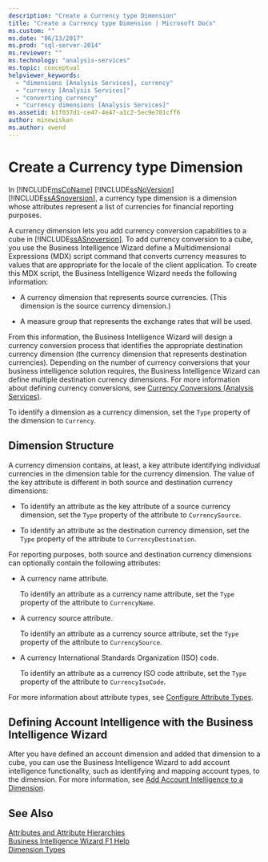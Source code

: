 ```yaml
---
description: "Create a Currency type Dimension"
title: "Create a Currency type Dimension | Microsoft Docs"
ms.custom: ""
ms.date: "06/13/2017"
ms.prod: "sql-server-2014"
ms.reviewer: ""
ms.technology: "analysis-services"
ms.topic: conceptual
helpviewer_keywords: 
  - "dimensions [Analysis Services], currency"
  - "currency [Analysis Services]"
  - "converting currency"
  - "currency dimensions [Analysis Services]"
ms.assetid: b1f037d1-ce47-4e47-a1c2-5ec9e781cff6
author: minewiskan
ms.author: owend
---
```

# Create a Currency type Dimension
  In [!INCLUDE[msCoName](../../includes/msconame-md.md)] [!INCLUDE[ssNoVersion](../../includes/ssnoversion-md.md)] [!INCLUDE[ssASnoversion](../../includes/ssasnoversion-md.md)], a currency type dimension is a dimension whose attributes represent a list of currencies for financial reporting purposes.  
  
 A currency dimension lets you add currency conversion capabilities to a cube in [!INCLUDE[ssASnoversion](../../includes/ssasnoversion-md.md)]. To add currency conversion to a cube, you use the Business Intelligence Wizard define a Multidimensional Expressions (MDX) script command that converts currency measures to values that are appropriate for the locale of the client application. To create this MDX script, the Business Intelligence Wizard needs the following information:  
  
-   A currency dimension that represents source currencies. (This dimension is the source currency dimension.)  
  
-   A measure group that represents the exchange rates that will be used.  
  
 From this information, the Business Intelligence Wizard will design a currency conversion process that identifies the appropriate destination currency dimension (the currency dimension that represents destination currencies). Depending on the number of currency conversions that your business intelligence solution requires, the Business Intelligence Wizard can define multiple destination currency dimensions. For more information about defining currency conversions, see [Currency Conversions &#40;Analysis Services&#41;](../currency-conversions-analysis-services.md).  
  
 To identify a dimension as a currency dimension, set the `Type` property of the dimension to `Currency`.  
  
## Dimension Structure  
 A currency dimension contains, at least, a key attribute identifying individual currencies in the dimension table for the currency dimension. The value of the key attribute is different in both source and destination currency dimensions:  
  
-   To identify an attribute as the key attribute of a source currency dimension, set the `Type` property of the attribute to `CurrencySource`.  
  
-   To identify an attribute as the destination currency dimension, set the `Type` property of the attribute to `CurrencyDestination`.  
  
 For reporting purposes, both source and destination currency dimensions can optionally contain the following attributes:  
  
-   A currency name attribute.  
  
     To identify an attribute as a currency name attribute, set the `Type` property of the attribute to `CurrencyName`.  
  
-   A currency source attribute.  
  
     To identify an attribute as a currency source attribute, set the `Type` property of the attribute to `CurrencySource`.  
  
-   A currency International Standards Organization (ISO) code.  
  
     To identify an attribute as a currency ISO code attribute, set the `Type` property of the attribute to `CurrencyIsoCode`.  
  
 For more information about attribute types, see [Configure Attribute Types](attribute-properties-configure-attribute-types.md).  
  
## Defining Account Intelligence with the Business Intelligence Wizard  
 After you have defined an account dimension and added that dimension to a cube, you can use the Business Intelligence Wizard to add account intelligence functionality, such as identifying and mapping account types, to the dimension. For more information, see [Add Account Intelligence to a Dimension](bi-wizard-add-account-intelligence-to-a-dimension.md).  
  
## See Also  
 [Attributes and Attribute Hierarchies](../multidimensional-models-olap-logical-dimension-objects/attributes-and-attribute-hierarchies.md)   
 [Business Intelligence Wizard F1 Help](../business-intelligence-wizard-f1-help.md)   
 [Dimension Types](../multidimensional-models-olap-logical-dimension-objects/database-dimension-properties-types.md)  
  
  
